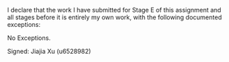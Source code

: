 I declare that the work I have submitted for Stage E of this assignment and all stages before it is entirely my own work, with the
following documented exceptions:

No Exceptions.

Signed: Jiajia Xu (u6528982)
